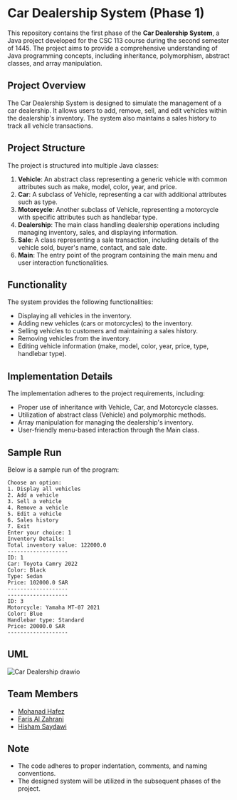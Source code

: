 # Car Dealership System (Phase 1)

This repository contains the first phase of the **Car Dealership System**, a Java project developed for the CSC 113 course during the second semester of 1445. The project aims to provide a comprehensive understanding of Java programming concepts, including inheritance, polymorphism, abstract classes, and array manipulation.

## Project Overview

The Car Dealership System is designed to simulate the management of a car dealership. It allows users to add, remove, sell, and edit vehicles within the dealership's inventory. The system also maintains a sales history to track all vehicle transactions.

## Project Structure

The project is structured into multiple Java classes:

1. **Vehicle**: An abstract class representing a generic vehicle with common attributes such as make, model, color, year, and price.
2. **Car**: A subclass of Vehicle, representing a car with additional attributes such as type.
3. **Motorcycle**: Another subclass of Vehicle, representing a motorcycle with specific attributes such as handlebar type.
4. **Dealership**: The main class handling dealership operations including managing inventory, sales, and displaying information.
5. **Sale**: A class representing a sale transaction, including details of the vehicle sold, buyer's name, contact, and sale date.
6. **Main**: The entry point of the program containing the main menu and user interaction functionalities.

## Functionality

The system provides the following functionalities:

- Displaying all vehicles in the inventory.
- Adding new vehicles (cars or motorcycles) to the inventory.
- Selling vehicles to customers and maintaining a sales history.
- Removing vehicles from the inventory.
- Editing vehicle information (make, model, color, year, price, type, handlebar type).

## Implementation Details

The implementation adheres to the project requirements, including:

- Proper use of inheritance with Vehicle, Car, and Motorcycle classes.
- Utilization of abstract class (Vehicle) and polymorphic methods.
- Array manipulation for managing the dealership's inventory.
- User-friendly menu-based interaction through the Main class.

## Sample Run

Below is a sample run of the program:
```
Choose an option:
1. Display all vehicles
2. Add a vehicle
3. Sell a vehicle
4. Remove a vehicle
5. Edit a vehicle
6. Sales history
7. Exit
Enter your choice: 1
Inventory Details:
Total inventory value: 122000.0
-------------------
ID: 1
Car: Toyota Camry 2022
Color: Black
Type: Sedan
Price: 102000.0 SAR
-------------------
-------------------
ID: 3
Motorcycle: Yamaha MT-07 2021
Color: Blue
Handlebar type: Standard
Price: 20000.0 SAR
-------------------
```
## UML
![Car Dealership drawio](https://github.com/mohanad-hafez/car-dealership-system/assets/160021417/3864e451-87f8-42da-ac65-981736494e05)



## Team Members

- [Mohanad Hafez](https://github.com/mohanad-hafez)
- [Faris Al Zahrani](https://github.com/nxrzs)
- [Hisham Saydawi](https://github.com/xAGS1)


## Note

- The code adheres to proper indentation, comments, and naming conventions.
- The designed system will be utilized in the subsequent phases of the project.

